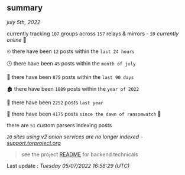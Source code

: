 
## summary
_july 5th, 2022_

currently tracking `107` groups across `157` relays & mirrors - _`59` currently online_ 📡

⏲ there have been `12` posts within the `last 24 hours`

🕓 there have been `45` posts within the `month of july`

📅 there have been `875` posts within the `last 90 days`

🏚 there have been `1889` posts within the `year of 2022`

🚀 there have been `2252` posts `last year`

🦕 there have been `4175` posts `since the dawn of ransomwatch` 🐣

there are `51` custom parsers indexing posts

_`20` sites using v2 onion services are no longer indexed - [support.torproject.org](https://support.torproject.org/onionservices/v2-deprecation/)_

> see the project [README](https://github.com/jmousqueton/ransomwatch#readme) for backend technicals



Last update : _Tuesday 05/07/2022 16:58:29 (UTC)_

